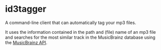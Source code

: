 # id3tagger

A command-line client that can automatically tag your mp3 files.

It uses the information contained in the path and (file) name of an mp3 file and searches for the most similar track in the MusicBrainz database using the [MusicBrainz API](https://musicbrainz.org/doc/MusicBrainz_API).
